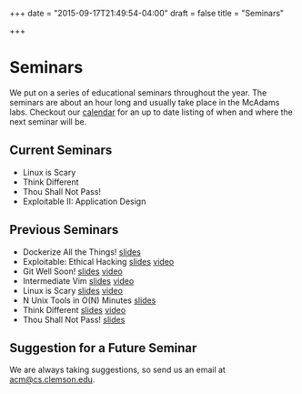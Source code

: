 +++
date = "2015-09-17T21:49:54-04:00"
draft = false
title = "Seminars"

+++

Seminars
========

We put on a series of educational seminars throughout the year. The seminars are about an hour long and usually take place in the McAdams labs. Checkout our [calendar][] for an up to date listing of when and where the next seminar will be.

Current Seminars
----------------

- Linux is Scary
- Think Different
- Thou Shall Not Pass!
- Exploitable II: Application Design

Previous Seminars
-----------------

- Dockerize All the Things! [slides][docker-slides]
- Exploitable: Ethical Hacking [slides][exploitable-slides] [video][exploitable-video]
- Git Well Soon! [slides][git-slides] [video][git-video]
- Intermediate Vim [slides][vim-slides] [video][vim-video]
- Linux is Scary [slides][linux-slides] [video][linux-video]
- N Unix Tools in O(N) Minutes [slides][tools-slides]
- Think Different [slides][projects-slides] [video][projects-video]
- Thou Shall Not Pass! [slides][firewall-slides]

Suggestion for a Future Seminar
-------------------------------

We are always taking suggestions, so send us an email at <acm@cs.clemson.edu>.

[calendar]: https://www.google.com/calendar/embed?src=aeh6j0eubfdc3atqq44g7iigu8%40group.calendar.google.com&ctz=America/New_York

[linux-slides]: http://present.protractor.ninja/?linux
[linux-video]: https://youtu.be/WYxmNHqFUNg
[git-slides]: http://present.protractor.ninja/?git
[git-video]: https://youtu.be/w7Wg-7zL0K0
[projects-slides]: http://present.protractor.ninja/?projects
[projects-video]: https://youtu.be/E9MkYpOEH60
[docker-slides]: http://present.protractor.ninja/?docker
[exploitable-slides]: http://present.protractor.ninja/?exploitable
[exploitable-video]: https://youtu.be/qksiuYYmWXs
[firewall-slides]: http://present.protractor.ninja/?firewall
[tools-slides]: http://present.protractor.ninja/?tools
[vim-slides]: http://present.protractor.ninja/?vim
[vim-video]: https://youtu.be/v0W7JkzQAzA
